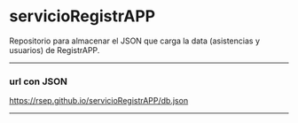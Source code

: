 # servicioRegistrAPP
Repositorio para almacenar el JSON que carga la data (asistencias y usuarios) de RegistrAPP.

---------------------------------------------------------------------------------------

### url con JSON
https://rsep.github.io/servicioRegistrAPP/db.json

---------------------------------------------------------------------------------------
